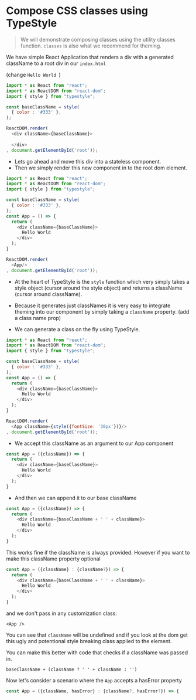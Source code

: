 # Compose CSS classes using TypeStyle

> We will demonstrate composing classes using the utility classes function. `classes` is also what we recommend for theming.

We have simple React Application that renders a div with a generated className to a root div in our `index.html`

(change `Hello World `)
```js
import * as React from "react";
import * as ReactDOM from "react-dom"; 
import { style } from "typestyle";

const baseClassName = style(
  { color : '#333' },
);

ReactDOM.render(
  <div className={baseClassName}>
    
  </div>
, document.getElementById('root'));
```

* Lets go ahead and move this div into a stateless component.
* Then we simply render this new component in to the root dom element.

```js
import * as React from "react";
import * as ReactDOM from "react-dom"; 
import { style } from "typestyle";

const baseClassName = style(
  { color : '#333' },
);
const App = () => {
  return (
    <div className={baseClassName}>
      Hello World
    </div>
  );
}

ReactDOM.render(
  <App/>
, document.getElementById('root'));
```

* At the heart of TypeStyle is the `style` function which very simply takes a style object (cursor around the style object) and returns a className (cursor around className).

* Because it generates just classNames it is very easy to integrate theming into our component by simply taking a `className` property. (add a class name prop)

* We can generate a class on the fly using TypeStyle.

```js
import * as React from "react";
import * as ReactDOM from "react-dom"; 
import { style } from "typestyle";

const baseClassName = style(
  { color : '#333' },
);
const App = () => {
  return (
    <div className={baseClassName}>
      Hello World
    </div>
  );
}

ReactDOM.render(
  <App className={style({fontSize: '30px'})}/>
, document.getElementById('root'));
```

* We accept this className as an argument to our App component

```js
const App = ({className}) => {
  return (
    <div className={baseClassName}>
      Hello World
    </div>
  );
}
```

* And then we can append it to our base className 

```js
const App = ({className}) => {
  return (
    <div className={baseClassName + ' ' + className}>
      Hello World
    </div>
  );
}
```
This works fine if the className is always provided. However if you want to make this className property optional 

```js
const App = ({className} : {className?}) => {
  return (
    <div className={baseClassName + ' ' + className}>
      Hello World
    </div>
  );
}
```
and we don't pass in any customization class: 

```
<App />
```
You can see that `className` will be undefined and if you look at the dom get this ugly and potentional style breaking class applied to the element.

You can make this better with code that checks if a className was passed in.

```
baseClassName + (className ? ' ' + className : '') 
```

Now let's consider a scenario where the `App` accepts a hasError property

```js
const App = ({className, hasError} : {className?, hasError?}) => {
```

